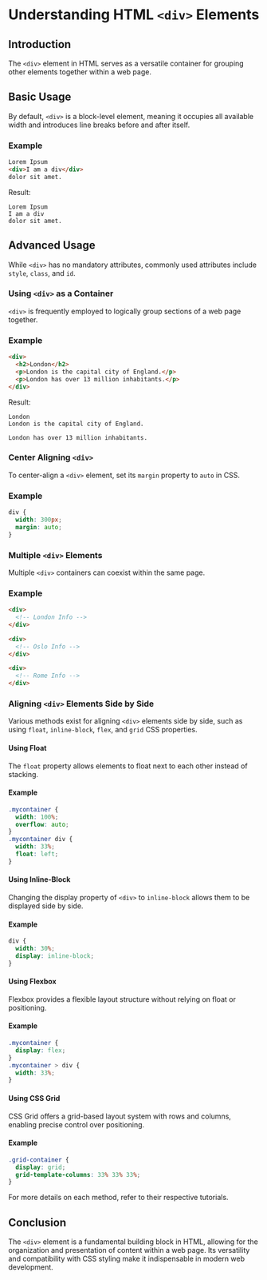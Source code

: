 # Understanding HTML `<div>` Elements
## Introduction
The `<div>` element in HTML serves as a versatile container for grouping other elements together within a web page.
## Basic Usage
By default, `<div>` is a block-level element, meaning it occupies all available width and introduces line breaks before and after itself.

### Example
```html
Lorem Ipsum
<div>I am a div</div>
dolor sit amet.
```

Result:
```
Lorem Ipsum
I am a div
dolor sit amet.
```

## Advanced Usage
While `<div>` has no mandatory attributes, commonly used attributes include `style`, `class`, and `id`.

### Using `<div>` as a Container
`<div>` is frequently employed to logically group sections of a web page together.

### Example
```html
<div>
  <h2>London</h2>
  <p>London is the capital city of England.</p>
  <p>London has over 13 million inhabitants.</p>
</div>
```

Result:
```
London
London is the capital city of England.

London has over 13 million inhabitants.
```

### Center Aligning `<div>`
To center-align a `<div>` element, set its `margin` property to `auto` in CSS.

### Example
```css
div {
  width: 300px;
  margin: auto;
}
```

### Multiple `<div>` Elements
Multiple `<div>` containers can coexist within the same page.

### Example
```html
<div>
  <!-- London Info -->
</div>

<div>
  <!-- Oslo Info -->
</div>

<div>
  <!-- Rome Info -->
</div>
```

### Aligning `<div>` Elements Side by Side
Various methods exist for aligning `<div>` elements side by side, such as using `float`, `inline-block`, `flex`, and `grid` CSS properties.

#### Using Float
The `float` property allows elements to float next to each other instead of stacking.

#### Example
```css
.mycontainer {
  width: 100%;
  overflow: auto;
}
.mycontainer div {
  width: 33%;
  float: left;
}
```

#### Using Inline-Block
Changing the display property of `<div>` to `inline-block` allows them to be displayed side by side.

#### Example
```css
div {
  width: 30%;
  display: inline-block;
}
```

#### Using Flexbox
Flexbox provides a flexible layout structure without relying on float or positioning.

#### Example
```css
.mycontainer {
  display: flex;
}
.mycontainer > div {
  width: 33%;
}
```

#### Using CSS Grid
CSS Grid offers a grid-based layout system with rows and columns, enabling precise control over positioning.

#### Example
```css
.grid-container {
  display: grid;
  grid-template-columns: 33% 33% 33%;
}
```

For more details on each method, refer to their respective tutorials.

## Conclusion
The `<div>` element is a fundamental building block in HTML, allowing for the organization and presentation of content within a web page. Its versatility and compatibility with CSS styling make it indispensable in modern web development.
